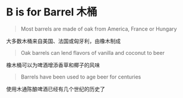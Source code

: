 # B is for Barrel 木桶

> Most barrels are made of oak from America, France or Hungary

大多数木桶来自美国、法国或匈牙利，由橡木制成

> Oak barrels can lend flavors of vanilla and coconut to beer

橡木桶可以为啤酒增添香草和椰子的风味

> Barrels have been used to age beer for centuries

使用木通陈酿啤酒已经有几个世纪的历史了